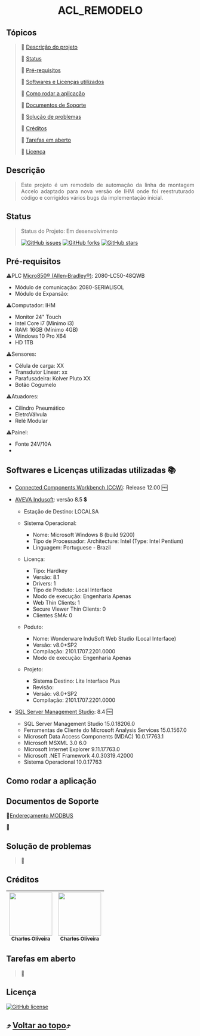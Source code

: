 <h1 align="center"> ACL_REMODELO </h1>

## Tópicos

>:small_blue_diamond: [Descrição do projeto](#descri%C3%A7%C3%A3o)
>
>:small_blue_diamond: [Status](#status)
>
>:small_blue_diamond: [Pré-requisitos](#pr%C3%A9-requisitos)
>
>:small_blue_diamond: [Softwares e Licenças utilizados](#softwares-e-licen%C3%A7as-utilizadas-utilizadas-books)
>
>:small_blue_diamond: [Como rodar a aplicação](#como-rodar-a-aplica%C3%A7%C3%A3o)
>
>:small_blue_diamond: [Documentos de Soporte](#documentos-de-soporte)
>
>:small_blue_diamond: [Solução de problemas](#solu%C3%A7%C3%A3o-de-problemas)
>
>:small_blue_diamond: [Créditos](#cr%C3%A9ditos)
>
>:small_blue_diamond: [Tarefas em aberto](#tarefas-em-aberto)
>
>:small_blue_diamond: [Licença](#licen%C3%A7a)

## Descrição
><p align="justify"> Este projeto é um remodelo de automação da linha de montagem Accelo adaptado para nova versão de IHM onde foi reestruturado código e corrigidos vários bugs da implementação inicial. </p>

## Status
> Status do Projeto: Em desenvolvimento
>
><a href="https://github.com/NEO-CHARLES/ACL-REMODELO/issues"><img alt="GitHub issues" src="https://img.shields.io/github/issues/NEO-CHARLES/ACL-REMODELO"></a>
<a href="https://github.com/NEO-CHARLES/ACL-REMODELO/network"><img alt="GitHub forks" src="https://img.shields.io/github/forks/NEO-CHARLES/ACL-REMODELO"></a>
<a href="https://github.com/NEO-CHARLES/ACL-REMODELO/stargazers"><img alt="GitHub stars" src="https://img.shields.io/github/stars/NEO-CHARLES/ACL-REMODELO?color=gold"></a>

## Pré-requisitos
:warning:PLC [Micro850® (Allen‑Bradley®)](https://www.rockwellautomation.com/en-us/products/hardware/allen-bradley/programmable-controllers/micro-controllers/micro800-family/micro850-controllers.html): 2080-LC50-48QWB
  - Módulo de comunicação: 2080-SERIALISOL
  - Módulo de Expansão: 

:warning:Computador: IHM
  - Monitor 24" Touch
  - Intel Core i7 (Minimo i3)
  - RAM: 16GB (Mínimo 4GB)
  - Windows 10 Pro X64
  - HD 1TB

:warning:Sensores:
   - Célula de carga: XX
   - Transdutor Linear: xx
   - Parafusadeira: Kolver Pluto XX
   - Botão Cogumelo
   
:warning:Atuadores: 
   - Cilindro Pneumático
   - EletroVálvula
   - Relé Modular
   
:warning:Painel: 
  -   Fonte 24V/10A
  -   
## Softwares e Licenças utilizadas utilizadas :books:

- [Connected Components Workbench (CCW)](https://compatibility.rockwellautomation.com/Pages/MultiProductFindDownloads.aspx?crumb=112&refSoft=1&toggleState=&versions=57681): Release 12.00 :free:
- [AVEVA Indusoft](https://www.aveva.com/en/products/edge/): versão 8.5 :heavy_dollar_sign:
  - Estação de Destino: LOCALSA
  - Sistema Operacional:
    - Nome: Microsoft Windows 8 (build 9200)
    - Tipo de Processador: Architecture: Intel (Type: Intel Pentium)
    - Linguagem: Portuguese - Brazil

  - Licença:
    - Tipo: Hardkey
    - Versão: 8.1
    - Drivers: 1
    - Tipo de Produto: Local Interface
    - Modo de execução: Engenharia Apenas
    - Web Thin Clients: 1
    - Secure Viewer Thin Clients: 0
    - Clientes SMA: 0

  - Poduto: 
    - Nome: Wonderware InduSoft Web Studio (Local Interface)
    - Versão: v8.0+SP2
    - Compilação: 2101.1707.2201.0000
    - Modo de execução: Engenharia Apenas

  - Projeto:
    - Sistema Destino: Lite Interface Plus
    - Revisão: 
    - Versão: v8.0+SP2
    - Compilação: 2101.1707.2201.0000
        
- [SQL Server Management Studio](https://docs.microsoft.com/pt-br/sql/ssms/download-sql-server-management-studio-ssms?view=sql-server-ver15): 8.4 :free:
  - SQL Server Management Studio						15.0.18206.0
  - Ferramentas de Cliente do Microsoft Analysis Services						15.0.1567.0
  - Microsoft Data Access Components (MDAC)						10.0.17763.1
  - Microsoft MSXML						3.0 6.0 
  - Microsoft Internet Explorer						9.11.17763.0
  - Microsoft .NET Framework						4.0.30319.42000
  - Sistema Operacional						10.0.17763

## Como rodar a aplicação

## Documentos de Soporte
:page_with_curl:[Endereçamento MODBUS](https://github.com/NEO-CHARLES/ACL-REMODELO/blob/main/ACL_REMODELO/Endere%C3%A7amento%20Modbus.xlsx)

:page_with_curl:[]()

## Solução de problemas
>:gem:

## Créditos
[<img src="https://avatars.githubusercontent.com/u/65552370?s=400&u=a51a36b92ee23c192a91f55a1df334b5f9c3276e&v=4" width=115 > <br> <sub> Charles Oliveira </sub>](https://github.com/NEO-CHARLES) |[<img src="https://avatars.githubusercontent.com/u/65552370?s=400&u=a51a36b92ee23c192a91f55a1df334b5f9c3276e&v=4" width=115 > <br> <sub> Charles Oliveira </sub>](https://github.com/NEO-CHARLES) |
| :---: | :---: |

## Tarefas em aberto
>:pushpin:

## Licença
<a href="https://github.com/NEO-CHARLES/ACL-REMODELO/blob/main/LICENSE"><img alt="GitHub license" src="https://img.shields.io/github/license/NEO-CHARLES/ACL-REMODELO"></a>



## :arrow_heading_up: [Voltar ao topo](#-acl_remodelo-):arrow_heading_up:

